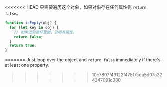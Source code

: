 <<<<<<< HEAD
只需要遍历这个对象，如果对象存在任何属性则 `return false`。

```js
function isEmpty(obj) {
  for (let key in obj) {
    // 如果进到循环里面，说明有属性。
    return false;
  }
  return true;
}
```
=======
Just loop over the object and `return false` immediately if there's at least one property.
>>>>>>> 10c7807f49122f475f7cda5d07a324247091c080
